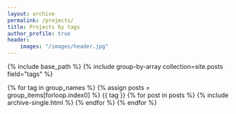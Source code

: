 ```yaml
---
layout: archive
permalink: /projects/
title: Projects by tags
author_profile: true
header:
    images: "/images/header.jpg"
---
```


{% include base_path %} 
{% include group-by-array collection=site.posts field="tags" %}

{% for tag in group_names %} 
    {% assign posts = group_items[forloop.index0] %}
{{ tag }}
    {% for post in posts %} 
        {% include archive-single.html %} 
    {% endfor %}
{% endfor %}